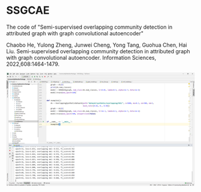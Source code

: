 # SSGCAE
The code of "Semi-supervised overlapping community detection in attributed graph with graph convolutional autoencoder"

Chaobo He, Yulong Zheng, Junwei Cheng, Yong Tang, Guohua Chen, Hai Liu. Semi-supervised overlapping community detection in attributed graph with graph convolutional autoencoder. Information Sciences, 2022,608:1464-1479.
<p align="center">
  <img width="800" src="ssgcae.png">
</p>

